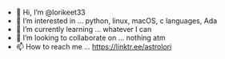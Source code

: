 - 👋 Hi, I’m @lorikeet33
- 👀 I’m interested in ... python, linux, macOS, c languages, Ada 
- 🌱 I’m currently learning ... whatever I can 
- 💞️ I’m looking to collaborate on ... nothing atm
- 📫 How to reach me ... https://linktr.ee/astrolori

<!---
lorikeet33/lorikeet33 is a ✨ special ✨ repository because its `README.md` (this file) appears on your GitHub profile.
You can click the Preview link to take a look at your changes.
--->
